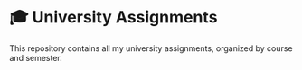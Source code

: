 # 🎓 University Assignments

This repository contains all my university assignments, organized by course and semester.
